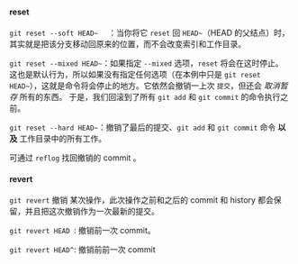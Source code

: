 #### reset

`git reset --soft HEAD~  ` ：当你将它 `reset` 回 `HEAD~`（HEAD 的父结点）时，其实就是把该分支移动回原来的位置，而不会改变索引和工作目录。

`git reset --mixed HEAD~`：如果指定 `--mixed` 选项，`reset` 将会在这时停止。 这也是默认行为，所以如果没有指定任何选项（在本例中只是 `git reset HEAD~`），这就是命令将会停止的地方。它依然会撤销一上次 `提交`，但还会 *取消暂存* 所有的东西。 于是，我们回滚到了所有 `git add` 和 `git commit` 的命令执行之前。

`git reset --hard HEAD~`：撤销了最后的提交、`git add` 和 `git commit` 命令 **以及** 工作目录中的所有工作。

可通过 `reflog` 找回撤销的 commit 。



#### revert

`git revert` 撤销 某次操作，此次操作之前和之后的 commit 和 history 都会保留，并且把这次撤销作为一次最新的提交。

`git revert HEAD `:  撤销前一次 commit。

`git revert HEAD^`: 撤销前前一次 commit

